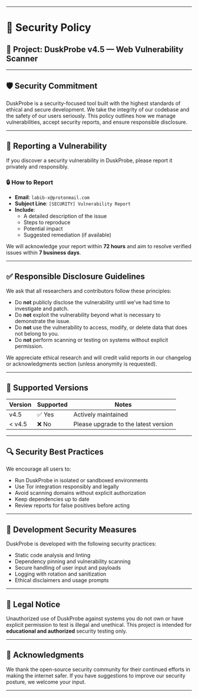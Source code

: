 

---

# 🔐 Security Policy

## 📌 Project: DuskProbe v4.5 — Web Vulnerability Scanner

---

## 🛡️ Security Commitment

DuskProbe is a security-focused tool built with the highest standards of ethical and secure development. We take the integrity of our codebase and the safety of our users seriously. This policy outlines how we manage vulnerabilities, accept security reports, and ensure responsible disclosure.

---

## 📣 Reporting a Vulnerability

If you discover a security vulnerability in DuskProbe, please report it privately and responsibly.

### 🔒 How to Report

- **Email**: `labib-x@protonmail.com`
- **Subject Line**: `[SECURITY] Vulnerability Report`
- **Include**:
  - A detailed description of the issue
  - Steps to reproduce
  - Potential impact
  - Suggested remediation (if available)

We will acknowledge your report within **72 hours** and aim to resolve verified issues within **7 business days**.

---

## ✅ Responsible Disclosure Guidelines

We ask that all researchers and contributors follow these principles:

- Do **not** publicly disclose the vulnerability until we’ve had time to investigate and patch.
- Do **not** exploit the vulnerability beyond what is necessary to demonstrate the issue.
- Do **not** use the vulnerability to access, modify, or delete data that does not belong to you.
- Do **not** perform scanning or testing on systems without explicit permission.

We appreciate ethical research and will credit valid reports in our changelog or acknowledgments section (unless anonymity is requested).

---

## 🔧 Supported Versions

| Version | Supported | Notes |
|--------|-----------|-------|
| v4.5   | ✅ Yes     | Actively maintained |
| < v4.5 | ❌ No      | Please upgrade to the latest version |

---

## 🔍 Security Best Practices

We encourage all users to:

- Run DuskProbe in isolated or sandboxed environments
- Use Tor integration responsibly and legally
- Avoid scanning domains without explicit authorization
- Keep dependencies up to date
- Review reports for false positives before acting

---

## 🧪 Development Security Measures

DuskProbe is developed with the following security practices:

- Static code analysis and linting
- Dependency pinning and vulnerability scanning
- Secure handling of user input and payloads
- Logging with rotation and sanitization
- Ethical disclaimers and usage prompts

---

## 📜 Legal Notice

Unauthorized use of DuskProbe against systems you do not own or have explicit permission to test is illegal and unethical. This project is intended for **educational and authorized** security testing only.

---

## 🙏 Acknowledgments

We thank the open-source security community for their continued efforts in making the internet safer. If you have suggestions to improve our security posture, we welcome your input.

---
